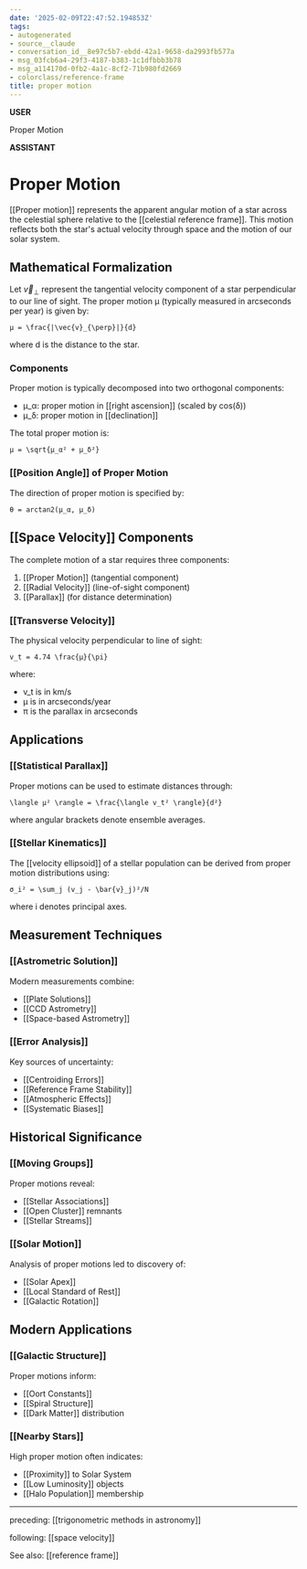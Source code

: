 ```yaml
---
date: '2025-02-09T22:47:52.194853Z'
tags:
- autogenerated
- source__claude
- conversation_id__8e97c5b7-ebdd-42a1-9658-da2993fb577a
- msg_03fcb6a4-29f3-4187-b383-1c1dfbbb3b78
- msg_a114170d-0fb2-4a1c-8cf2-71b980fd2669
- colorclass/reference-frame
title: proper motion
---
```


**USER**

Proper Motion


**ASSISTANT**

# Proper Motion

[[Proper motion]] represents the apparent angular motion of a star across the celestial sphere relative to the [[celestial reference frame]]. This motion reflects both the star's actual velocity through space and the motion of our solar system.

## Mathematical Formalization

Let $\vec{v}_{\perp}$ represent the tangential velocity component of a star perpendicular to our line of sight. The proper motion μ (typically measured in arcseconds per year) is given by:

```
μ = \frac{|\vec{v}_{\perp}|}{d}
```
where d is the distance to the star.

### Components

Proper motion is typically decomposed into two orthogonal components:
- μ_α: proper motion in [[right ascension]] (scaled by cos(δ))
- μ_δ: proper motion in [[declination]]

The total proper motion is:
```
μ = \sqrt{μ_α² + μ_δ²}
```

### [[Position Angle]] of Proper Motion

The direction of proper motion is specified by:
```
θ = arctan2(μ_α, μ_δ)
```

## [[Space Velocity]] Components

The complete motion of a star requires three components:
1. [[Proper Motion]] (tangential component)
2. [[Radial Velocity]] (line-of-sight component)
3. [[Parallax]] (for distance determination)

### [[Transverse Velocity]]

The physical velocity perpendicular to line of sight:
```
v_t = 4.74 \frac{μ}{\pi}
```
where:
- v_t is in km/s
- μ is in arcseconds/year
- π is the parallax in arcseconds

## Applications

### [[Statistical Parallax]]

Proper motions can be used to estimate distances through:
```
\langle μ² \rangle = \frac{\langle v_t² \rangle}{d²}
```
where angular brackets denote ensemble averages.

### [[Stellar Kinematics]]

The [[velocity ellipsoid]] of a stellar population can be derived from proper motion distributions using:
```
σ_i² = \sum_j (v_j - \bar{v}_j)²/N
```
where i denotes principal axes.

## Measurement Techniques

### [[Astrometric Solution]]

Modern measurements combine:
- [[Plate Solutions]]
- [[CCD Astrometry]]
- [[Space-based Astrometry]]

### [[Error Analysis]]

Key sources of uncertainty:
- [[Centroiding Errors]]
- [[Reference Frame Stability]]
- [[Atmospheric Effects]]
- [[Systematic Biases]]

## Historical Significance

### [[Moving Groups]]

Proper motions reveal:
- [[Stellar Associations]]
- [[Open Cluster]] remnants
- [[Stellar Streams]]

### [[Solar Motion]]

Analysis of proper motions led to discovery of:
- [[Solar Apex]]
- [[Local Standard of Rest]]
- [[Galactic Rotation]]

## Modern Applications

### [[Galactic Structure]]

Proper motions inform:
- [[Oort Constants]]
- [[Spiral Structure]]
- [[Dark Matter]] distribution

### [[Nearby Stars]]

High proper motion often indicates:
- [[Proximity]] to Solar System
- [[Low Luminosity]] objects
- [[Halo Population]] membership


---

preceding: [[trigonometric methods in astronomy]]  


following: [[space velocity]]

See also: [[reference frame]]